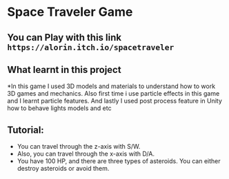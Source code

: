 # Space Traveler Game
## You can Play with this link `https://alorin.itch.io/spacetraveler`

## What learnt in this project
*In this game I used 3D models and materials to understand how to work 3D games and mechanics. Also first time i use particle effects in this game and I learnt particle features. And lastly I used post process feature in Unity how to behave lights models and etc


## Tutorial:
* You can travel through the z-axis with S/W.
* Also, you can travel through the x-axis with D/A.
* You have 100 HP, and there are three types of asteroids. You can either destroy asteroids or avoid them.






